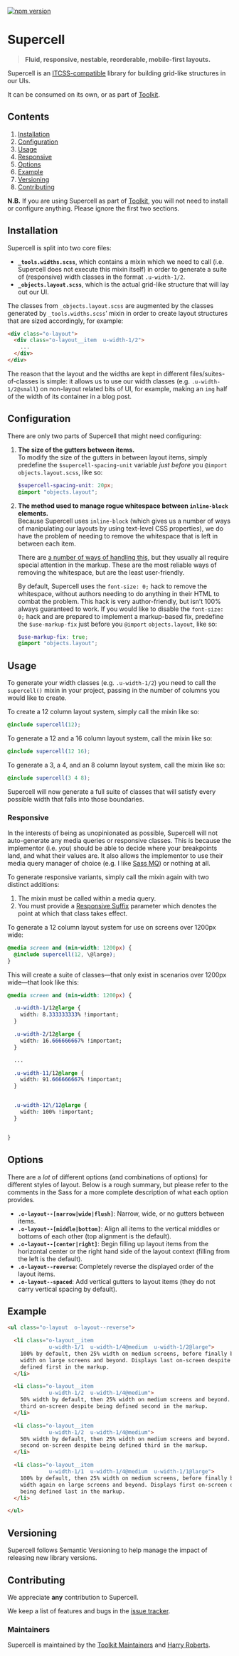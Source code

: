 [![npm version](https://badge.fury.io/js/supercell.svg)](https://badge.fury.io/js/supercell)

# Supercell

> **Fluid, responsive, nestable, reorderable, mobile-first layouts.**

Supercell is an [ITCSS-compatible](https://twitter.com/itcss_io) library for building grid-like structures in our
UIs.

It can be consumed on its own, or as part of [Toolkit](https://github.com/sky-uk/toolkit).

## Contents

1. [Installation](#installation)
2. [Configuration](#configuration)
3. [Usage](#usage)
4. [Responsive](#responsive)
5. [Options](#options)
6. [Example](#example)
7. [Versioning](#versioning)
8. [Contributing](#contributing)

**N.B.** If you are using Supercell as part of [Toolkit](https://github.com/sky-uk/toolkit), you will not need to install or configure anything. Please ignore the first two sections.

## Installation

Supercell is split into two core files:

- **`_tools.widths.scss`**, which contains a mixin which we need to call (i.e.
  Supercell does not execute this mixin itself) in order to generate a suite of
  (responsive) width classes in the format `.u-width-1/2`.
- **`_objects.layout.scss`**, which is the actual grid-like structure that will
  lay out our UI.

The classes from `_objects.layout.scss` are augmented by the classes generated
by `_tools.widths.scss`’ mixin in order to create layout structures that are
sized accordingly, for example:

```HTML
<div class="o-layout">
  <div class="o-layout__item  u-width-1/2">
    ...
  </div>
</div>
```

The reason that the layout and the widths are kept in different
files/suites-of-classes is simple: it allows us to use our width classes (e.g.
`.u-width-1/2@small`) on non-layout related bits of UI, for example, making an
`img` half of the width of its container in a blog post.

## Configuration

There are only two parts of Supercell that might need configuring:

1. **The size of the gutters between items.**  
   To modify the size of the gutters in between layout items, simply predefine
   the `$supercell-spacing-unit` variable _just before_ you `@import`
   `objects.layout.scss`, like so:

   ```SCSS
   $supercell-spacing-unit: 20px;
   @import "objects.layout";
   ```

2. **The method used to manage rogue whitespace between `inline-block` elements.**  
   Because Supercell uses `inline-block` (which gives us a number of ways of
   manipulating our layouts by using text-level CSS properties), we do have the
   problem of needing to remove the whitespace that is left in between each
   item.

   There are [a number of ways of handling
   this](https://jsfiddle.net/9dy6rwfz/), but they usually all require special
   attention in the markup. These are the most reliable ways of removing the
   whitespace, but are the least user-friendly.

   By default, Supercell uses the `font-size: 0;` hack to remove the whitespace,
   without authors needing to do anything in their HTML to combat the problem.
   This hack is very author-friendly, but isn’t 100% always guaranteed to work.
   If you would like to disable the `font-size: 0;` hack and are prepared to
   implement a markup-based fix, predefine the `$use-markup-fix` just before you
   `@import` `objects.layout`, like so:

   ```SCSS
   $use-markup-fix: true;
   @import "objects.layout";
   ```

## Usage

To generate your width classes (e.g. `.u-width-1/2`) you need to call the
`supercell()` mixin in your project, passing in the number of columns you would
like to create.

To create a 12 column layout system, simply call the mixin like
so:

```SCSS
@include supercell(12);
```

To generate a 12 and a 16 column layout system, call the mixin like so:

```SCSS
@include supercell(12 16);
```

To generate a 3, a 4, and an 8 column layout system, call the mixin like so:

```SCSS
@include supercell(3 4 8);
```

Supercell will now generate a full suite of classes that will satisfy every
possible width that falls into those boundaries.

### Responsive

In the interests of being as unopinionated as possible, Supercell will not
auto-generate any media queries or responsive classes. This is because the
implementor (i.e. _you_) should be able to decide where your breakpoints land,
and what their values are. It also allows the implementor to use their media
query manager of choice (e.g. I like [Sass
MQ](https://github.com/sass-mq/sass-mq)) or nothing at all.

To generate responsive variants, simply call the mixin again with two distinct
additions:

1. The mixin must be called within a media query.
2. You must provide a [Responsive
   Suffix](http://csswizardry.com/2015/08/bemit-taking-the-bem-naming-convention-a-step-further/#responsive-suffixes)
   parameter which denotes the point at which that class takes effect.

To generate a 12 column layout system for use on screens over 1200px wide:

```SCSS
@media screen and (min-width: 1200px) {
  @include supercell(12, \@large);
}
```

This will create a suite of classes—that only exist in scenarios over 1200px
wide—that look like this:

```CSS
@media screen and (min-width: 1200px) {

  .u-width-1/12@large {
    width: 8.333333333% !important;
  }

  .u-width-2/12@large {
    width: 16.666666667% !important;
  }

  ...

  .u-width-11/12@large {
    width: 91.666666667% !important;
  }


  .u-width-12\/12@large {
    width: 100% !important;
  }


}
```

## Options

There are a _lot_ of different options (and combinations of options) for
different styles of layout. Below is a rough summary, but please refer to the
comments in the Sass for a more complete description of what each option
provides.

- **`.o-layout--[narrow|wide|flush]`**: Narrow, wide, or no gutters between
  items.
- **`.o-layout--[middle|bottom]`**: Align all items to the vertical middles or
  bottoms of each other (top alignment is the default).
- **`.o-layout--[center|right]`**: Begin filling up layout items from the
  horizontal center or the right hand side of the layout context (filling from
  the left is the default).
- **`.o-layout--reverse`**: Completely reverse the displayed order of the layout
  items.
- **`.o-layout--spaced`**: Add vertical gutters to layout items (they do not
  carry vertical spacing by default).

## Example

```HTML
<ul class="o-layout  o-layout--reverse">

  <li class="o-layout__item
             u-width-1/1  u-width-1/4@medium  u-width-1/2@large">
    100% by default, then 25% width on medium screens, before finally being 50%
    width on large screens and beyond. Displays last on-screen despite being
    defined first in the markup.
  </li>

  <li class="o-layout__item
             u-width-1/2  u-width-1/4@medium">
    50% width by default, then 25% width on medium screens and beyond. Displays
    third on-screen despite being defined second in the markup.
  </li>

  <li class="o-layout__item
             u-width-1/2  u-width-1/4@medium">
    50% width by default, then 25% width on medium screens and beyond. Displays
    second on-screen despite being defined third in the markup.
  </li>

  <li class="o-layout__item
             u-width-1/1  u-width-1/4@medium  u-width-1/1@large">
    100% by default, then 25% width on medium screens, before finally being 100%
    width again on large screens and beyond. Displays first on-screen despite
    being defined last in the markup.
  </li>

</ul>
```

## Versioning

Supercell follows Semantic Versioning to help manage the impact of releasing new library versions.

## Contributing

We appreciate **any** contribution to Supercell.

We keep a list of features and bugs in the [issue tracker](https://github.com/sky-uk/supercell/issues).

### Maintainers

Supercell is maintained by the [Toolkit Maintainers](https://github.com/sky-uk/toolkit#maintainers) and [Harry Roberts](https://github.com/csswizardry).
